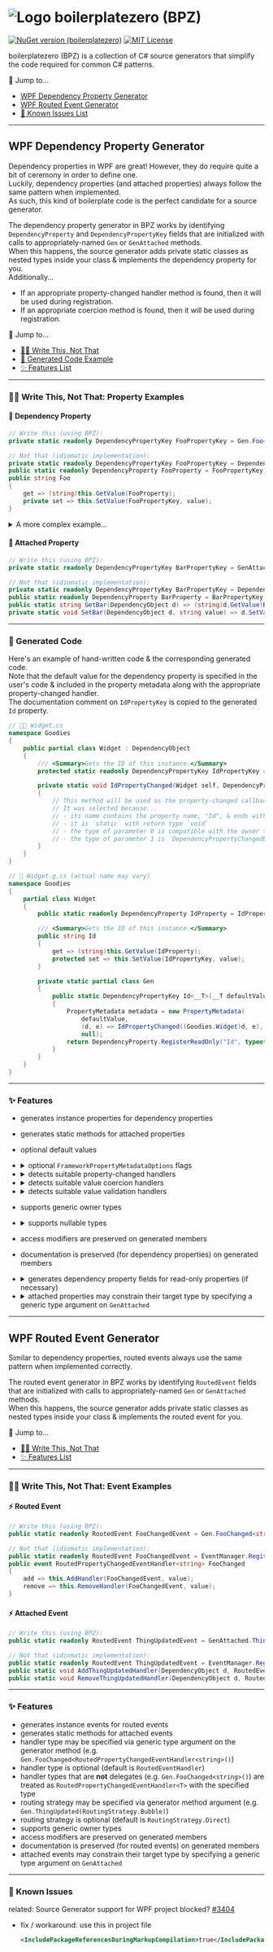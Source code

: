 # ![Logo](product/bpz%20logo%20dark.png) boilerplatezero (BPZ)

[![NuGet version (boilerplatezero)](https://img.shields.io/nuget/v/boilerplatezero.svg?style=flat-square)](https://www.nuget.org/packages/boilerplatezero/)
[![MIT License](https://img.shields.io/badge/license-MIT-green.svg?style=flat-square)](/LICENSE)

boilerplatezero (BPZ) is a collection of C# source generators that simplify the code required for common C# patterns.

🔗 Jump to...
- [WPF Dependency Property Generator](#wpf-dependency-property-generator)
- [WPF Routed Event Generator](#wpf-routed-event-generator)
- [🐛 Known Issues List](#-known-issues)

----

## WPF Dependency Property Generator

Dependency properties in WPF are great! However, they do require quite a bit of ceremony in order to define one.<br>
Luckily, dependency properties (and attached properties) always follow the same pattern when implemented.<br>
As such, this kind of boilerplate code is the perfect candidate for a source generator.

The dependency property generator in BPZ works by identifying `DependencyProperty` and `DependencyPropertyKey` fields that are initialized with calls to appropriately-named `Gen` or `GenAttached` methods.<br>
When this happens, the source generator adds private static classes as nested types inside your class &amp; implements the dependency property for you.<br>
Additionally...
- If an appropriate property-changed handler method is found, then it will be used during registration.
- If an appropriate coercion method is found, then it will be used during registration.

🔗 Jump to...
- [👩‍💻 Write This, Not That](#-write-this-not-that-property-examples)
- [🤖 Generated Code Example](#-generated-code)
- [✨ Features List](#-features)

----

### 👩‍💻 Write This, Not That: Property Examples

#### 🔧 Dependency Property

```csharp
// Write this (using BPZ):
private static readonly DependencyPropertyKey FooPropertyKey = Gen.Foo<string>();

// Not that (idiomatic implementation):
private static readonly DependencyPropertyKey FooPropertyKey = DependencyProperty.RegisterReadOnly(nameof(Foo), typeof(string), typeof(MyClass), null);
public static readonly DependencyProperty FooProperty = FooPropertyKey.DependencyProperty;
public string Foo
{
    get => (string)this.GetValue(FooProperty);
    private set => this.SetValue(FooPropertyKey, value);
}
```

<details><summary>A more complex example...</summary>

```csharp
// Write this (using BPZ):
public static readonly DependencyProperty TextProperty = Gen.Text("", FrameworkPropertyMetadataOptions.BindsTwoWayByDefault);
protected virtual void OnTextChanged(string oldText, string newText) { ... }

// Not that (idiomatic implementation):
public static readonly DependencyProperty TextProperty = DependencyProperty.Register(
    nameof(Text), typeof(string), typeof(MyClass),
    new FrameworkPropertyMetadata("", FrameworkPropertyMetadataOptions.BindsTwoWayByDefault, TextPropertyChanged));
public string Text
{
    get => (string)this.GetValue(TextProperty);
    set => this.SetValue(TextProperty, value);
}
private static void TextPropertyChanged(DependencyObject d, DependencyPropertyChangedEventArgs e)
{
    ((MyClass)d).OnTextChanged((string)e.OldValue, (string)e.NewValue);
}
protected virtual void OnTextChanged(string oldText, string newText) { ... }
```
</details>

#### 🔧 Attached Property

```csharp
// Write this (using BPZ):
private static readonly DependencyPropertyKey BarPropertyKey = GenAttached.Bar<string>();

// Not that (idiomatic implementation):
private static readonly DependencyPropertyKey BarPropertyKey = DependencyProperty.RegisterAttachedReadOnly("Bar", typeof(string), typeof(MyClass), null);
public static readonly DependencyProperty BarProperty = BarPropertyKey.DependencyProperty;
public static string GetBar(DependencyObject d) => (string)d.GetValue(BarProperty);
private static void SetBar(DependencyObject d, string value) => d.SetValue(BarPropertyKey, value);
```

----

### 🤖 Generated Code

Here's an example of hand-written code &amp; the corresponding generated code.<br>
Note that the default value for the dependency property is specified in the user's code &amp; included in the property metadata along with the appropriate property-changed handler.<br>
The documentation comment on `IdPropertyKey` is copied to the generated `Id` property.

```csharp
// 👩‍💻 Widget.cs
namespace Goodies
{
    public partial class Widget : DependencyObject
    {
        /// <Summary>Gets the ID of this instance.</Summary>
        protected static readonly DependencyPropertyKey IdPropertyKey = Gen.Id("<unset>");

        private static void IdPropertyChanged(Widget self, DependencyPropertyChangedEventArgs e)
        {
            // This method will be used as the property-changed callback during registration!
            // It was selected because...
            // - its name contains the property name, "Id", & ends with "Changed"
            // - it is `static` with return type `void`
            // - the type of parameter 0 is compatible with the owner type
            // - the type of parameter 1 is `DependencyPropertyChangedEventArgs`
        }
    }
}

// 🤖 Widget.g.cs (actual name may vary)
namespace Goodies
{
    partial class Widget
    {
        public static readonly DependencyProperty IdProperty = IdPropertyKey.DependencyProperty;

        /// <Summary>Gets the ID of this instance.</Summary>
        public string Id
        {
            get => (string)this.GetValue(IdProperty);
            protected set => this.SetValue(IdPropertyKey, value);
        }

        private static partial class Gen
        {
            public static DependencyPropertyKey Id<__T>(__T defaultValue)
            {
                PropertyMetadata metadata = new PropertyMetadata(
                    defaultValue,
                    (d, e) => IdPropertyChanged((Goodies.Widget)d, e),
                    null);
                return DependencyProperty.RegisterReadOnly("Id", typeof(__T), typeof(Widget), metadata);
            }
        }
    }
}
```

----

### ✨ Features

- generates instance properties for dependency properties
- generates static methods for attached properties
- optional default values
- <details><summary>optional <code>FrameworkPropertyMetadataOptions</code> flags</summary>
  A <code>flags</code> argument may be specified for the property's <code>FrameworkPropertyMetadata</code>.

  ```csharp
  // 👩‍💻 user
  public static readonly DependencyProperty TextProperty = Gen.Text<string?>(FrameworkPropertyMetadataOptions.BindsTwoWayByDefault);
  public static readonly DependencyProperty ErrorBrushProperty = GenAttached.ErrorBrush(Brushes.Red, FrameworkPropertyMetadataOptions.Inherits);
  ```
  </details>
- <details><summary>detects suitable property-changed handlers</summary>
  There are 4 options for property-changed handlers.
  If multiple candidates are found, then they are prioritized (from highest to lowest) as shown below (static methods, instance methods, routed events).

  ```csharp
  // 👩‍💻 user
  public static readonly DependencyProperty SeasonProperty = Gen.Season("autumn");

  // Option 1 - static method, named "*Season*Changed"
  private static void SeasonPropertyChanged(Widget self, DependencyPropertyChangedEventArgs e)
  {
      // This method can be used as the property-changed callback during registration!
      // It is a candidate because...
      // - its name contains the property name, "Season", & ends with "Changed"
      // - it is `static`
      // - return type is `void`
      // - type of parameter 0 is compatible with the owner type
      // - type of parameter 1 is `DependencyPropertyChangedEventArgs`
  }

  // Option 2 - instance method, named "[On]SeasonChanged", 2 parameters
  protected virtual void OnSeasonChanged(string oldSeason, string newSeason)
  {
      // This method can be used as the property-changed callback during registration!
      // It is a candidate because...
      // - its name is "OnSeasonChanged" ("SeasonChanged" is also acceptable)
      // - it is not `static`
      // - return type is `void`
      // - types of parameter 0 & 1 match the property type
      // - names of parameter 0 & 1 start with "old" & "new" (respectively)
  }

  // Option 3 - instance method, named "[On]SeasonChanged", 1 parameter
  protected virtual void OnSeasonChanged(DependencyPropertyChangedEventArgs e)
  {
      // This method can be used as the property-changed callback during registration!
      // It is a candidate because...
      // - its name is "OnSeasonChanged" ("SeasonChanged" is also acceptable)
      // - it is not `static`
      // - return type is `void`
      // - type of parameter 0 is `DependencyPropertyChangedEventArgs`
  }

  // Option 4 - routed event, named "SeasonChangedEvent"
  public static readonly RoutedEvent SeasonChangedEvent = Gen.SeasonChanged<string>();
      // Invoking this event can be used as the property-changed callback during registration!
      // It is a candidate because...
      // - it is a `static readonly RoutedEvent`
      // - it's name is "SeasonChangedEvent"
  ```
  </details>
- <details><summary>detects suitable value coercion handlers</summary>

  ```csharp
  // 👩‍💻 user
  public static readonly DependencyProperty AgeProperty = Gen.Age(0);
  private static int CoerceAge(Widget self, int baseValue)
  {
      // This method will be used as the value coercion method during registration!
      // It was selected because...
      // - its name is "CoerceAge" (i.e. "Coerce" + the property name)
      // - it is `static`
      // - return type is `object` or matches the property type
      // - type of parameter 0 is compatible with the owner type
      // - type of parameter 1 is `object` or matches the property type
      return (baseValue >= 0) ? baseValue : 0;
  }
  ```
  </details>
- <details><summary>detects suitable value validation handlers</summary>

  ```csharp
  // 👩‍💻 user
  public static readonly DependencyProperty WrapModeProperty = Gen.WrapMode(TextWrapping.NoWrap);
  private static bool IsValidWrapMode(TextWrapping value)
  {
      // This method will be used as the value validation method during registration!
      // It was selected because...
      // - its name is "IsValidWrapMode" (i.e. "IsValid" + the property name)
      // - it is `static`
      // - return type is `bool`
      // - type of parameter 0 is `object` or matches the property type
      return Enum.IsDefined(value);
  }
  ```
  </details>
- supports generic owner types
- <details><summary>supports nullable types</summary>

  ```csharp
  public static readonly DependencyProperty IsCheckedProperty = Gen.IsChecked<bool?>(false);
  public static readonly DependencyProperty NameProperty = Gen.Name<string?>();
  ```
  </details>
- access modifiers are preserved on generated members
- documentation is preserved (for dependency properties) on generated members
- <details><summary>generates dependency property fields for read-only properties (if necessary)</summary>

  ```csharp
  // 👩‍💻 user
  // Instance field `FooProperty` is defined, so it will not be generated.
  // Access modifiers for generated get/set of the `Foo` instance property will match the property & key.
  private static readonly DependencyPropertyKey FooPropertyKey = GenAttached.Foo(3.14f);
  protected static readonly DependencyProperty FooProperty = FooPropertyKey.DependencyProperty;

  // Instance field `BarProperty` is not defined, so it will be generated.
  private static readonly DependencyPropertyKey BarPropertyKey = Gen.Bar<Guid>();

  // 🤖 generated
  protected float Foo
  {
      get => (float)this.GetValue(FooProperty);
      private set => this.SetValue(FooPropertyKey, value);
  }

  public static readonly DependencyProperty BarProperty = BarPropertyKey.DependencyProperty;
  public System.Guid Bar
  {
      get => (System.Guid)this.GetValue(BarProperty);
      private set => this.SetValue(BarPropertyKey, value);
  }
  ```
  </details>
- <details><summary>attached properties may constrain their target type by specifying a generic type argument on <code>GenAttached</code></summary>

  ```csharp
  // 👩‍💻 user
  // Attached property `Standard` may be used with any dependency object.
  public static readonly DependencyProperty StandardProperty = GenAttached.Standard("🍕");

  // Attached property `IsFancy` may only be used with objects of type <see cref="Widget"/>.
  public static readonly DependencyProperty IsFancyProperty = GenAttached<Goodies.Widget>.IsFancy(true);

  // 🤖 generated
  public static string GetStandard(DependencyObject d) => (string)d.GetValue(StandardProperty);
  public static void SetStandard(DependencyObject d, string value) => d.SetValue(StandardProperty, value);

  public static bool GetIsFancy(Goodies.Widget d) => (bool)d.GetValue(IsFancyProperty);
  public static void SetIsFancy(Goodies.Widget d, bool value) => d.SetValue(IsFancyProperty, value);
  ```
  </details>

----

## WPF Routed Event Generator

Similar to dependency properties, routed events always use the same pattern when implemented correctly.

The routed event generator in BPZ works by identifying `RoutedEvent` fields that are initialized with calls to appropriately-named `Gen` or `GenAttached` methods.<br>
When this happens, the source generator adds private static classes as nested types inside your class &amp; implements the routed event for you.

🔗 Jump to...
- [👩‍💻 Write This, Not That](#-write-this-not-that-event-examples)
- [✨ Features List](#-features-1)

----

### 👩‍💻 Write This, Not That: Event Examples

#### ⚡ Routed Event

```csharp
// Write this (using BPZ):
public static readonly RoutedEvent FooChangedEvent = Gen.FooChanged<string>();

// Not that (idiomatic implementation):
public static readonly RoutedEvent FooChangedEvent = EventManager.RegisterRoutedEvent(nameof(FooChanged), RoutingStrategy.Direct, typeof(RoutedPropertyChangedEventHandler<string>), typeof(MyClass));
public event RoutedPropertyChangedEventHandler<string> FooChanged
{
    add => this.AddHandler(FooChangedEvent, value);
    remove => this.RemoveHandler(FooChangedEvent, value);
}
```

#### ⚡ Attached Event

```csharp
// Write this (using BPZ):
public static readonly RoutedEvent ThingUpdatedEvent = GenAttached.ThingUpdatedChanged(RoutingStrategy.Bubble);

// Not that (idiomatic implementation):
public static readonly RoutedEvent ThingUpdatedEvent = EventManager.RegisterRoutedEvent(nameof(BarChanged), RoutingStrategy.Bubble, typeof(RoutedEventHandler), typeof(MyClass));
public static void AddThingUpdatedHandler(DependencyObject d, RoutedEventHandler handler) => (d as UIElement)?.AddHandler(BarChangedEvent, handler);
public static void RemoveThingUpdatedHandler(DependencyObject d, RoutedEventHandler handler) => (d as UIElement)?.RemoveHandler(BarChangedEvent, handler);
```

----

### ✨ Features

- generates instance events for routed events
- generates static methods for attached events
- handler type may be specified via generic type argument on the generator method (e.g. `Gen.FooChanged<RoutedPropertyChangedEventHandler<string>()`)
- handler type is optional (default is `RoutedEventHandler`)
- handler types that are **not** delegates (e.g. `Gen.FooChanged<string>()`) are treated as `RoutedPropertyChangedEventHandler<T>` with the specified type
- routing strategy may be specified via generator method argument (e.g. `Gen.ThingUpdated(RoutingStrategy.Bubble)`)
- routing strategy is optional (default is `RoutingStrategy.Direct`)
- supports generic owner types
- access modifiers are preserved on generated members
- documentation is preserved (for routed events) on generated members
- attached events may constrain their target type by specifying a generic type argument on `GenAttached`

----

### 🐛 Known Issues

related: Source Generator support for WPF project blocked? [#3404](https://github.com/dotnet/wpf/issues/3404)
- fix / workaround: use this in project file
  ```xml
  <IncludePackageReferencesDuringMarkupCompilation>true</IncludePackageReferencesDuringMarkupCompilation>
  ```
